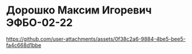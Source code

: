 # Дорошко Максим Игоревич ЭФБО-02-22

https://github.com/user-attachments/assets/0f38c2a6-9884-4be5-bee5-fa4c668d1bbe

